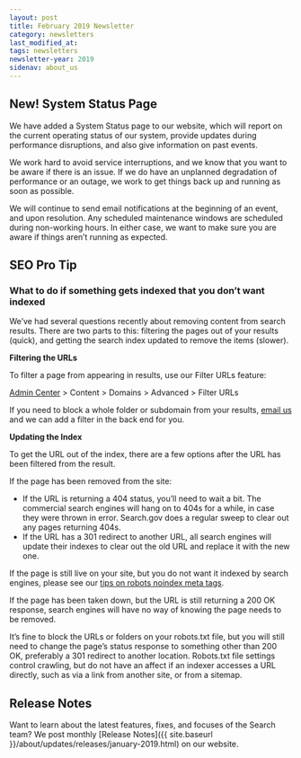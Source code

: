 ```yaml
---
layout: post
title: February 2019 Newsletter
category: newsletters
last_modified_at: 
tags: newsletters
newsletter-year: 2019
sidenav: about_us
---
```


## New! System Status Page

We have added a System Status page to our website, which will report on the current operating status of our system, provide updates during performance disruptions, and also give information on past events.

We work hard to avoid service interruptions, and we know that you want to be aware if there is an issue. If we do have an unplanned degradation of performance or an outage, we work to get things back up and running as soon as possible.

We will continue to send email notifications at the beginning of an event, and upon resolution. Any scheduled maintenance windows are scheduled during non-working hours. In either case, we want to make sure you are aware if things aren’t running as expected.

## SEO Pro Tip

### What to do if something gets indexed that you don’t want indexed

We’ve had several questions recently about removing content from search results. There are two parts to this: filtering the pages out of your results (quick), and getting the search index updated to remove the items (slower).

**Filtering the URLs**

To filter a page from appearing in results, use our Filter URLs feature:

<a href="https://search.usa.gov/sites/">Admin Center</a> > Content > Domains > Advanced > Filter URLs

If you need to block a whole folder or subdomain from your results, <a href="mailto:search@gsa.gov">email us</a> and we can add a filter in the back end for you.

**Updating the Index**

To get the URL out of the index, there are a few options after the URL has been filtered from the result.

If the page has been removed from the site:

- If the URL is returning a 404 status, you’ll need to wait a bit. The commercial search engines will hang on to 404s for a while, in case they were thrown in error. Search.gov does a regular sweep to clear out any pages returning 404s.
- If the URL has a 301 redirect to another URL, all search engines will update their indexes to clear out the old URL and replace it with the new one.

If the page is still live on your site, but you do not want it indexed by search engines, please see our <a href="https://search.gov/blog/how-search-engines-index-content-better-discoverability.html">tips on robots noindex meta tags</a>.

If the page has been taken down, but the URL is still returning a 200 OK response, search engines will have no way of knowing the page needs to be removed.

It’s fine to block the URLs or folders on your robots.txt file, but you will still need to change the page’s status response to something other than 200 OK, preferably a 301 redirect to another location. Robots.txt file settings control crawling, but do not have an affect if an indexer accesses a URL directly, such as via a link from another site, or from a sitemap.

## Release Notes

Want to learn about the latest features, fixes, and focuses of the Search team? We post monthly [Release Notes]({{ site.baseurl }}/about/updates/releases/january-2019.html) on our website.